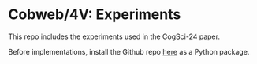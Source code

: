 # Cobweb/4V: Experiments

This repo includes the experiments used in the CogSci-24 paper.

Before implementations, install the Github repo [here](https://github.com/Teachable-AI-Lab/cobweb) as a Python package.






